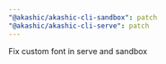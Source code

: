 ```yaml
---
"@akashic/akashic-cli-sandbox": patch
"@akashic/akashic-cli-serve": patch
---
```


Fix custom font in serve and sandbox
